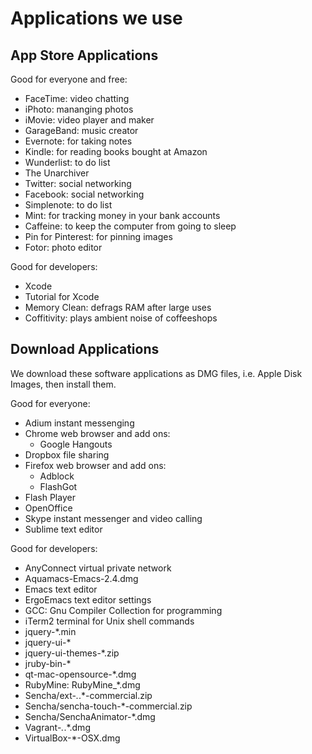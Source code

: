 # Applications we use


## App Store Applications

Good for everyone and free:

  * FaceTime: video chatting
  * iPhoto: mananging photos
  * iMovie: video player and maker
  * GarageBand: music creator
  * Evernote: for taking notes
  * Kindle: for reading books bought at Amazon
  * Wunderlist: to do list
  * The Unarchiver
  * Twitter: social networking
  * Facebook: social networking
  * Simplenote: to do list
  * Mint: for tracking money in your bank accounts 
  * Caffeine: to keep the computer from going to sleep
  * Pin for Pinterest: for pinning images
  * Fotor: photo editor
  
Good for developers:

  * Xcode
  * Tutorial for Xcode
  * Memory Clean: defrags RAM after large uses
  * Coffitivity: plays ambient noise of coffeeshops

## Download Applications

We download these software applications as DMG files, i.e. Apple Disk Images, then install them.


Good for everyone:

  * Adium instant messenging
  * Chrome web browser and add ons:
    * Google Hangouts
  * Dropbox file sharing
  * Firefox web browser and add ons:
    * Adblock
    * FlashGot
  * Flash Player
  * OpenOffice
  * Skype instant messenger and video calling
  * Sublime text editor


Good for developers:

  * AnyConnect virtual private network
  * Aquamacs-Emacs-2.4.dmg
  * Emacs text editor
  * ErgoEmacs text editor settings
  * GCC: Gnu Compiler Collection for programming
  * iTerm2 terminal for Unix shell commands
  * jquery-*.min
  * jquery-ui-*
  * jquery-ui-themes-*.zip
  * jruby-bin-*
  * qt-mac-opensource-*.dmg
  * RubyMine: RubyMine_*.dmg
  * Sencha/ext-*.*.*-commercial.zip
  * Sencha/sencha-touch-*-commercial.zip
  * Sencha/SenchaAnimator-*.dmg
  * Vagrant-*.*.*.dmg
  * VirtualBox-*-OSX.dmg

